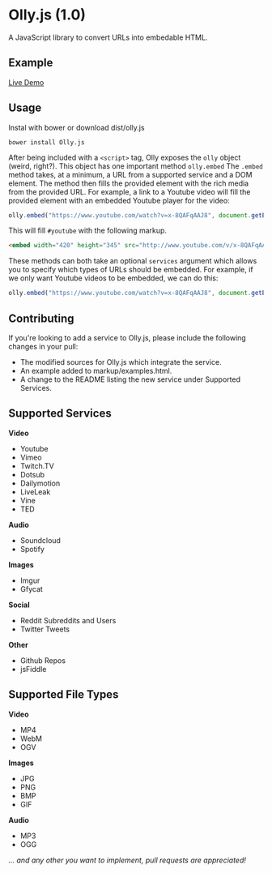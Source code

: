 Olly.js (1.0)
=======

A JavaScript library to convert URLs into embedable HTML.

Example
-------

[Live Demo](http://abeisgreat.github.io/Olly.js/markup/example.html)

Usage
-----
Instal with bower or download dist/olly.js

    bower install Olly.js

After being included with a `<script>` tag, Olly exposes the `olly` object (weird, right?). This object has one important method `olly.embed` The `.embed` method takes, at a minimum, a URL from a supported service and a DOM element. The method then fills the provided element with the rich media from the provided URL. For example, a link to a Youtube video will fill the provided element with an embedded Youtube player for the video:

```js
olly.embed("https://www.youtube.com/watch?v=x-8QAFqAAJ8", document.getElementById("youtube"));
```

This will fill `#youtube` with the following markup.

```html
<embed width="420" height="345" src="http://www.youtube.com/v/x-8QAFqAAJ8" type="application/x-shockwave-flash">
```

These methods can both take an optional `services` argument which allows you to specify which types of URLs should be embedded. For example, if we only want Youtube videos to be embedded, we can do this:

```js
olly.embed("https://www.youtube.com/watch?v=x-8QAFqAAJ8", document.getElementById("blog-post"), {youtube: olly.EMBED});
```

Contributing
------------
If you're looking to add a service to Olly.js, please include the following changes in your pull:

* The modified sources for Olly.js which integrate the service.
* An example added to markup/examples.html.
* A change to the README listing the new service under Supported Services.

Supported Services
------------------

**Video**

* Youtube
* Vimeo
* Twitch.TV
* Dotsub
* Dailymotion
* LiveLeak
* Vine
* TED

**Audio**

* Soundcloud
* Spotify

**Images**

* Imgur
* Gfycat

**Social**

* Reddit Subreddits and Users
* Twitter Tweets

**Other**

* Github Repos
* jsFiddle

Supported File Types
------------------

**Video**

* MP4
* WebM
* OGV

**Images**

* JPG
* PNG
* BMP
* GIF

**Audio**

* MP3
* OGG

*... and any other you want to implement, pull requests are appreciated!*
